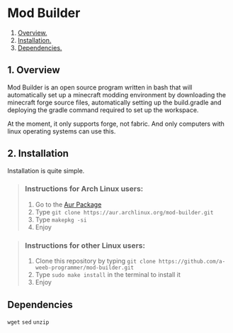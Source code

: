 # Mod Builder
1. [ Overview. ](#Overview)
2. [ Installation. ](#Installation)
3. [ Dependencies. ](#Dependencies)

<a name="Overview"></a>
## 1. Overview

Mod Builder is an open source program written in bash that will automatically set up a minecraft modding environment by downloading the minecraft forge source files,
automatically setting up the build.gradle and deploying the gradle command required to set up the workspace.

At the moment, it only supports forge, not fabric. And only computers with linux operating systems can use this.

<a name="Installation"></a>
## 2. Installation
Installation is quite simple.
>  ### Instructions for Arch Linux users:
>  1. Go to the [Aur Package](https://aur.archlinux.org/packages/mod-builder)
>  2. Type ```git clone https://aur.archlinux.org/mod-builder.git```
>  3. Type ```makepkg -si```
>  4. Enjoy
 
  
> ### Instructions for other Linux users:
> 1. Clone this repository by typing ```git clone https://github.com/a-weeb-programmer/mod-builder.git```
> 2. Type ```sudo make install``` in the terminal to install it
> 3. Enjoy

<a name="Dependencies"></a>
## Dependencies
```wget```
```sed```
```unzip```
